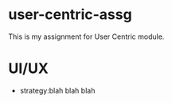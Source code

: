 # user-centric-assg
This is my assignment for User Centric module.

# UI/UX
- strategy:blah blah blah